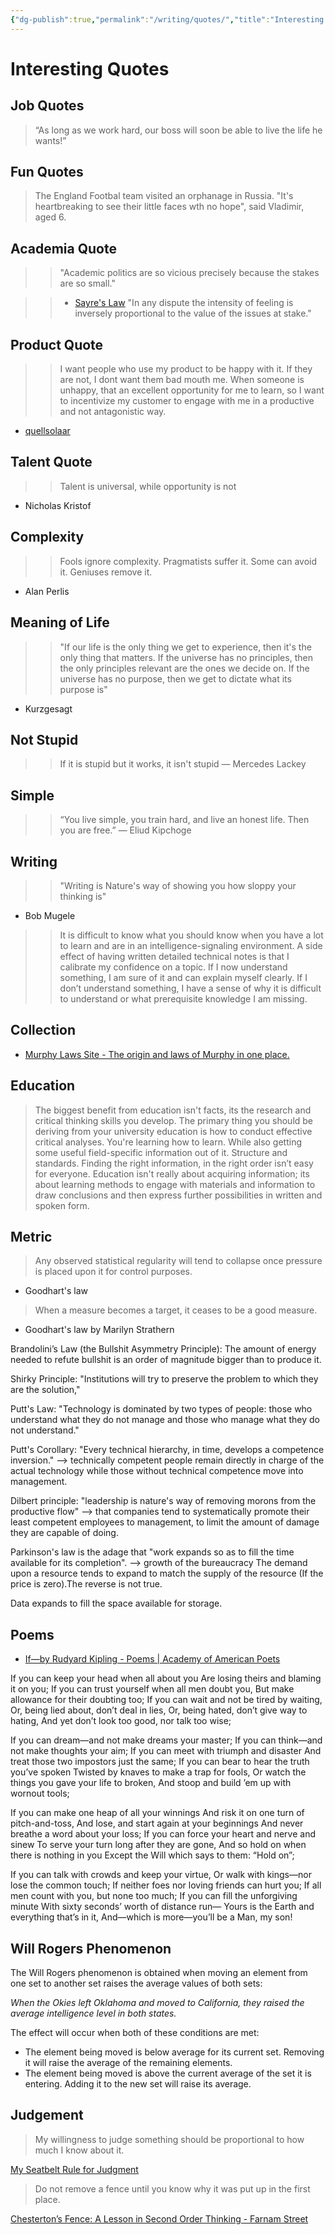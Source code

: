```yaml
---
{"dg-publish":true,"permalink":"/writing/quotes/","title":"Interesting Quotes","noteIcon":""}
---
```



# Interesting Quotes

## Job Quotes

> “As long as we work hard, our boss will soon be able to live the life he wants!”

## Fun Quotes

> The England Footbal team visited an orphanage in Russia. "It's heartbreaking to see their little faces wth no hope", said Vladimir, aged 6.

## Academia Quote

>> "Academic politics are so vicious precisely because the stakes are so small."

>> - [Sayre's Law](https://en.m.wikipedia.org/wiki/Sayre%27s_law)
>> "In any dispute the intensity of feeling is inversely proportional to the value of the issues at stake."

## Product Quote

>> I want people who use my product to be happy with it.
>> If they are not, I dont want them bad mouth me.
>> When someone is unhappy, that an excellent opportunity for me to learn, so I want to incentivize my customer to engage with me in a productive and not antagonistic way.

- [quellsolaar](https://news.ycombinator.com/item?id=24562019)

## Talent Quote

>> Talent is universal, while opportunity is not

- Nicholas Kristof

## Complexity

>> Fools ignore complexity. Pragmatists suffer it. Some can avoid it. Geniuses remove it.

- Alan Perlis

## Meaning of Life

>> "If our life is the only thing we get to experience, then it's the only thing that matters. If the universe has no principles, then the only principles relevant are the ones we decide on. If the universe has no purpose, then we get to dictate what its purpose is"

- Kurzgesagt

## Not Stupid

>> If it is stupid but it works, it isn't stupid
― Mercedes Lackey

## Simple

>>“You live simple, you train hard, and live an honest life. Then you are free.”
― Eliud Kipchoge

## Writing

>> "Writing is Nature's way of showing you how sloppy your thinking is"

- Bob Mugele

>> It is difficult to know what you should know when you have a lot to learn and are in an intelligence-signaling environment. A side effect of having written detailed technical notes is that I calibrate my confidence on a topic. If I now understand something, I am sure of it and can explain myself clearly. If I don’t understand something, I have a sense of why it is difficult to understand or what prerequisite knowledge I am missing.

## Collection

- [Murphy Laws Site - The origin and laws of Murphy in one place.](http://www.murphys-laws.com/)

## Education

> The biggest benefit from education isn't facts, its the research and critical thinking skills you develop.
> The primary thing you should be deriving from your university education is how to conduct effective critical analyses.
> You're learning how to learn. While also getting some useful field-specific information out of it.
> Structure and standards. Finding the right information, in the right order isn’t easy for everyone.
> Education isn't really about acquiring information; its about learning methods to engage with materials and information to draw conclusions and then express further possibilities in written and spoken form.

## Metric

> Any observed statistical regularity will tend to collapse once pressure is placed upon it for control purposes.

- Goodhart's law

> When a measure becomes a target, it ceases to be a good measure.

- Goodhart's law by Marilyn Strathern

Brandolini’s Law (the Bullshit Asymmetry Principle):
The amount of energy needed to refute bullshit is an order of magnitude bigger than to produce it.

Shirky Principle:
"Institutions will try to preserve the problem to which they are the solution,"

Putt's Law: "Technology is dominated by two types of people: those who understand what they do not manage and those who manage what they do not understand."

Putt's Corollary: "Every technical hierarchy, in time, develops a competence inversion." --> technically competent people remain directly in charge of the actual technology while those without technical competence move into management.

Dilbert principle: "leadership is nature's way of removing morons from the productive flow" --> that companies tend to systematically promote their least competent employees to management, to limit the amount of damage they are capable of doing.

Parkinson's law is the adage that "work expands so as to fill the time available for its completion". --> growth of the bureaucracy
The demand upon a resource tends to expand to match the supply of the resource (If the price is zero).The reverse is not true.

Data expands to fill the space available for storage.

## Poems

- [If—by Rudyard Kipling - Poems | Academy of American Poets](https://poets.org/poem/if)

If you can keep your head when all about you
 Are losing theirs and blaming it on you;
If you can trust yourself when all men doubt you,
 But make allowance for their doubting too;
If you can wait and not be tired by waiting,
 Or, being lied about, don’t deal in lies,
Or, being hated, don’t give way to hating,
 And yet don’t look too good, nor talk too wise;

If you can dream—and not make dreams your master;
 If you can think—and not make thoughts your aim;
If you can meet with triumph and disaster
 And treat those two impostors just the same;
If you can bear to hear the truth you’ve spoken
 Twisted by knaves to make a trap for fools,
Or watch the things you gave your life to broken,
 And stoop and build ’em up with wornout tools;

If you can make one heap of all your winnings
 And risk it on one turn of pitch-and-toss,
And lose, and start again at your beginnings
 And never breathe a word about your loss;
If you can force your heart and nerve and sinew
 To serve your turn long after they are gone,
And so hold on when there is nothing in you
 Except the Will which says to them: “Hold on”;

If you can talk with crowds and keep your virtue,
 Or walk with kings—nor lose the common touch;
If neither foes nor loving friends can hurt you;
 If all men count with you, but none too much;
If you can fill the unforgiving minute
With sixty seconds’ worth of distance run—
 Yours is the Earth and everything that’s in it,
And—which is more—you’ll be a Man, my son!

## Will Rogers Phenomenon

The Will Rogers phenomenon is obtained when moving an element from one set to another set raises the average values of both sets:

_When the Okies left Oklahoma and moved to California, they raised the average intelligence level in both states._

The effect will occur when both of these conditions are met:

- The element being moved is below average for its current set. Removing it will raise the average of the remaining elements.
- The element being moved is above the current average of the set it is entering. Adding it to the new set will raise its average.

## Judgement

> My willingness to judge something should be proportional to how much I know about it.

[My Seatbelt Rule for Judgment](https://www.dannyguo.com/blog/my-seatbelt-rule-for-judgment/)

> Do not remove a fence until you know why it was put up in the first place.

[Chesterton’s Fence: A Lesson in Second Order Thinking - Farnam Street](https://fs.blog/chestertons-fence/)
